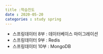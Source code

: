 ```yaml
---
title :학습진도
date : 2020-05-20
categories : study spring
---
```

+ 스프링데이터 8부 : 데이터베이스 마이그레이션
+ 스프링데이터 9부 : Redis
+ 스프링데이터 10부 : MongoDB
